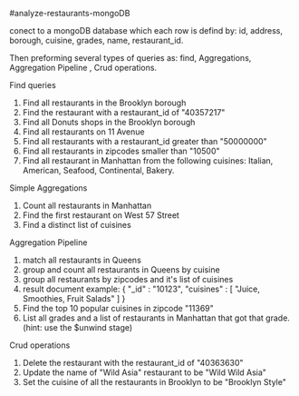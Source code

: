 #analyze-restaurants-mongoDB

conect to a mongoDB database which each row is defind by: id, address, borough, cuisine, grades, name, restaurant_id.

Then preforming several types of queries as: find, Aggregations, Aggregation Pipeline , Crud operations.

Find queries 
1. Find all restaurants in the Brooklyn borough 
2. Find the restaurant with a restaurant_id of "40357217" 
3. Find all Donuts shops in the Brooklyn borough 
4. Find all restaurants on 11 Avenue 
5. Find all restaurants with a restaurant_id greater than "50000000" 
6. Find all restaurants in zipcodes smaller than "10500" 
7. Find all restaurant in Manhattan from the following cuisines: Italian, American, Seafood, Continental, Bakery.  

Simple Aggregations 
1. Count all restaurants in Manhattan 
2. Find the first restaurant on West 57 Street 
3. Find a distinct list of cuisines

Aggregation Pipeline 
1. match all restaurants in Queens 
2. group and count all restaurants in Queens by cuisine 
3. group all restaurants by zipcodes and it's list of cuisines 
4. result document example: {     "_id" : "10123",     "cuisines" : [ "Juice, Smoothies, Fruit Salads" ] } 
5. Find the top 10 popular cuisines in zipcode "11369" 
6. List all grades and a list of restaurants in Manhattan that got that grade. (hint: use the $unwind stage) 

Crud operations 
1. Delete the restaurant with the restaurant_id of "40363630" 
2. Update the name of "Wild Asia" restaurant to be "Wild Wild Asia" 
3. Set the cuisine of all the restaurants in Brooklyn to be "Brooklyn Style"
